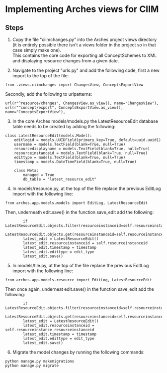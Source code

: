 # Implementing Arches views for CIIM 

## Steps
1. Copy the file "ciimchanges.py" into the Arches project views directory (it is entirely possible there isn't a views folder in the project so in that case simply make one).       
This contains the core code for exporting all ConceptSchemes to XML and displaying resource changes from a given date.

2. Navigate to the project "urls.py" and add the following code, first a new import to the top of the file:
```
from .views.ciimchanges import ChangesView, ConceptsExportView
```
Secondly, add the following to urlpatterns:
```
url(r"^resource/changes", ChangesView.as_view(), name="ChangesView"),
url(r"^concept/export", ConceptsExportView.as_view(), name="ConceptsExportView"),
```
3. In the core Arches models/models.py the LatestResourceEdit database table needs to be created by adding the following:
```
class LatestResourceEdit(models.Model):
    editlogid = models.UUIDField(primary_key=True, default=uuid.uuid1)
    username = models.TextField(blank=True, null=True)
    resourcedisplayname = models.TextField(blank=True, null=True)
    resourceinstanceid = models.TextField(blank=True, null=True)
    edittype = models.TextField(blank=True, null=True)
    timestamp = models.DateTimeField(blank=True, null=True)

    class Meta:
        managed = True
        db_table = "latest_resource_edit"
```
4. In models/resource.py, at the top of the file replace the previous EditLog import with the following line:
```
from arches.app.models.models import EditLog, LatestResourceEdit
```
Then, underneath edit.save() in the function save_edit add the following:
```
        if LatestResourceEdit.objects.filter(resourceinstanceid=self.resourceinstanceid).exists():
            LatestResourceEdit.objects.get(resourceinstanceid=self.resourceinstanceid).delete()
        latest_edit = LatestResourceEdit()
        latest_edit.resourceinstanceid = self.resourceinstanceid
        latest_edit.timestamp = timestamp
        latest_edit.edittype = edit_type
        latest_edit.save()
```

5. In models/tile.py, at the top of the file replace the previous EditLog import with the following line:
```
from arches.app.models.resource import EditLog, LatestResourceEdit
```
Then once again, underneat edit.save() in the function save_edit add the following:
```
        if LatestResourceEdit.objects.filter(resourceinstanceid=self.resourceinstance.resourceinstanceid).exists():
            LatestResourceEdit.objects.get(resourceinstanceid=self.resourceinstance.resourceinstanceid).delete()
        latest_edit = LatestResourceEdit()
        latest_edit.resourceinstanceid = self.resourceinstance.resourceinstanceid
        latest_edit.timestamp = timestamp
        latest_edit.edittype = edit_type
        latest_edit.save()
```
6. Migrate the model changes by running the following commands:
```
python manage.py makemigrations
python manage.py migrate
```